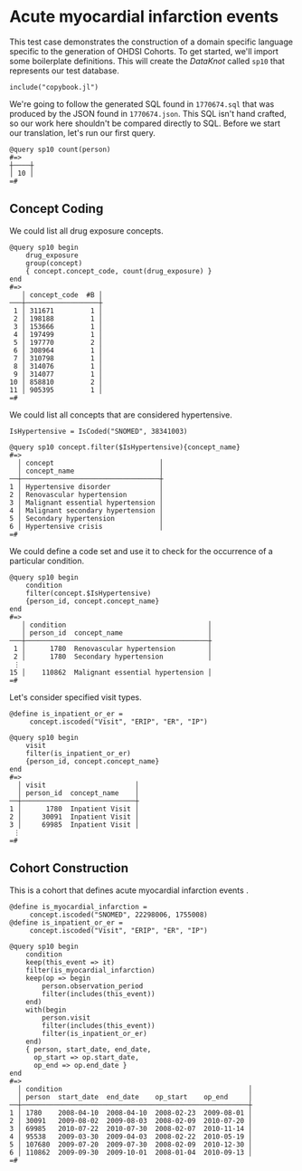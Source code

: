 # Acute myocardial infarction events

This test case demonstrates the construction of a domain specific
language specific to the generation of OHDSI Cohorts. To get started,
we'll import some boilerplate definitions. This will create the
*DataKnot* called `sp10` that represents our test database.

    include("copybook.jl")

We're going to follow the generated SQL found in `1770674.sql` that was
produced by the JSON found in `1770674.json`. This SQL isn't hand
crafted, so our work here shouldn't be compared directly to SQL.
Before we start our translation, let's run our first query.

    @query sp10 count(person)
    #=>
    ┼────┼
    │ 10 │
    =#

## Concept Coding

We could list all drug exposure concepts.

    @query sp10 begin
        drug_exposure
        group(concept)
        { concept.concept_code, count(drug_exposure) }
    end
    #=>
       │ concept_code  #B │
    ───┼──────────────────┼
     1 │ 311671         1 │
     2 │ 198188         1 │
     3 │ 153666         1 │
     4 │ 197499         1 │
     5 │ 197770         2 │
     6 │ 308964         1 │
     7 │ 310798         1 │
     8 │ 314076         1 │
     9 │ 314077         1 │
    10 │ 858810         2 │
    11 │ 905395         1 │
    =#

We could list all concepts that are considered hypertensive.

    IsHypertensive = IsCoded("SNOMED", 38341003)

    @query sp10 concept.filter($IsHypertensive){concept_name}
    #=>
      │ concept                          │
      │ concept_name                     │
    ──┼──────────────────────────────────┼
    1 │ Hypertensive disorder            │
    2 │ Renovascular hypertension        │
    3 │ Malignant essential hypertension │
    4 │ Malignant secondary hypertension │
    5 │ Secondary hypertension           │
    6 │ Hypertensive crisis              │
    =#

We could define a code set and use it to check for the occurrence of a
particular condition.

    @query sp10 begin
        condition
        filter(concept.$IsHypertensive)
        {person_id, concept.concept_name}
    end
    #=>
       │ condition                                   │
       │ person_id  concept_name                     │
    ───┼─────────────────────────────────────────────┼
     1 │      1780  Renovascular hypertension        │
     2 │      1780  Secondary hypertension           │
     ⋮
    15 │    110862  Malignant essential hypertension │
    =#

Let's consider specified visit types.

    @define is_inpatient_or_er =
         concept.iscoded("Visit", "ERIP", "ER", "IP")

    @query sp10 begin
        visit
        filter(is_inpatient_or_er)
        {person_id, concept.concept_name}
    end
    #=>
      │ visit                      │
      │ person_id  concept_name    │
    ──┼────────────────────────────┼
    1 │      1780  Inpatient Visit │
    2 │     30091  Inpatient Visit │
    3 │     69985  Inpatient Visit │
     ⋮
    =#

## Cohort Construction

This is a cohort that defines acute myocardial infarction events .

    @define is_myocardial_infarction =
         concept.iscoded("SNOMED", 22298006, 1755008)
    @define is_inpatient_or_er =
         concept.iscoded("Visit", "ERIP", "ER", "IP")

    @query sp10 begin
        condition
        keep(this_event => it)
        filter(is_myocardial_infarction)
        keep(op => begin
            person.observation_period
            filter(includes(this_event))
        end)
        with(begin
            person.visit
            filter(includes(this_event))
            filter(is_inpatient_or_er)
        end)
        { person, start_date, end_date,
          op_start => op.start_date,
          op_end => op.end_date }
    end
    #=>
      │ condition                                              │
      │ person  start_date  end_date    op_start    op_end     │
    ──┼────────────────────────────────────────────────────────┼
    1 │ 1780    2008-04-10  2008-04-10  2008-02-23  2009-08-01 │
    2 │ 30091   2009-08-02  2009-08-03  2008-02-09  2010-07-20 │
    3 │ 69985   2010-07-22  2010-07-30  2008-02-07  2010-11-14 │
    4 │ 95538   2009-03-30  2009-04-03  2008-02-22  2010-05-19 │
    5 │ 107680  2009-07-20  2009-07-30  2008-02-09  2010-12-30 │
    6 │ 110862  2009-09-30  2009-10-01  2008-01-04  2010-09-13 │
    =#

